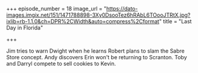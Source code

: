 +++
episode_number = 18
image_url = "https://dato-images.imgix.net/151/1471788898-3Xy0DsooTez6hRAbL6TOooJTRtX.jpg?ixlib=rb-1.1.0&ch=DPR%2CWidth&auto=compress%2Cformat"
title = "Last Day in Florida"

+++

Jim tries to warn Dwight when he learns Robert plans to slam the Sabre Store concept. Andy discovers Erin won't be returning to Scranton. Toby and Darryl compete to sell cookies to Kevin.